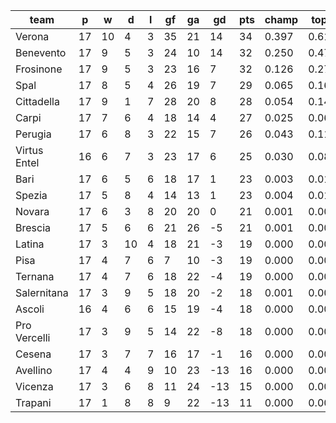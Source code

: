 |     team     | p  | w  | d  | l | gf | ga | gd  | pts | champ | top2  | top3  | top4  |  5-7  | bot4  | bot3  | bot2  |
|--------------|----|----|----|---|----|----|-----|-----|-------|-------|-------|-------|-------|-------|-------|-------|
| Verona       | 17 | 10 |  4 | 3 | 35 | 21 |  14 |  34 | 0.397 | 0.617 | 0.756 | 0.842 | 0.122 | 0.000 | 0.000 | 0.000|
| Benevento    | 17 |  9 |  5 | 3 | 24 | 10 |  14 |  32 | 0.250 | 0.478 | 0.636 | 0.757 | 0.175 | 0.000 | 0.000 | 0.000|
| Frosinone    | 17 |  9 |  5 | 3 | 23 | 16 |   7 |  32 | 0.126 | 0.278 | 0.434 | 0.569 | 0.278 | 0.000 | 0.000 | 0.000|
| Spal         | 17 |  8 |  5 | 4 | 26 | 19 |   7 |  29 | 0.065 | 0.169 | 0.289 | 0.411 | 0.321 | 0.002 | 0.001 | 0.000|
| Cittadella   | 17 |  9 |  1 | 7 | 28 | 20 |   8 |  28 | 0.054 | 0.148 | 0.262 | 0.386 | 0.324 | 0.002 | 0.001 | 0.000|
| Carpi        | 17 |  7 |  6 | 4 | 18 | 14 |   4 |  27 | 0.025 | 0.068 | 0.141 | 0.230 | 0.313 | 0.004 | 0.002 | 0.000|
| Perugia      | 17 |  6 |  8 | 3 | 22 | 15 |   7 |  26 | 0.043 | 0.119 | 0.216 | 0.325 | 0.329 | 0.002 | 0.001 | 0.000|
| Virtus Entel | 16 |  6 |  7 | 3 | 23 | 17 |   6 |  25 | 0.030 | 0.081 | 0.158 | 0.252 | 0.310 | 0.005 | 0.002 | 0.001|
| Bari         | 17 |  6 |  5 | 6 | 18 | 17 |   1 |  23 | 0.003 | 0.012 | 0.030 | 0.064 | 0.176 | 0.034 | 0.018 | 0.006|
| Spezia       | 17 |  5 |  8 | 4 | 14 | 13 |   1 |  23 | 0.004 | 0.016 | 0.037 | 0.070 | 0.197 | 0.027 | 0.013 | 0.005|
| Novara       | 17 |  6 |  3 | 8 | 20 | 20 |   0 |  21 | 0.001 | 0.004 | 0.011 | 0.024 | 0.094 | 0.091 | 0.050 | 0.023|
| Brescia      | 17 |  5 |  6 | 6 | 21 | 26 |  -5 |  21 | 0.001 | 0.003 | 0.008 | 0.016 | 0.073 | 0.129 | 0.074 | 0.034|
| Latina       | 17 |  3 | 10 | 4 | 18 | 21 |  -3 |  19 | 0.000 | 0.002 | 0.005 | 0.011 | 0.059 | 0.143 | 0.086 | 0.040|
| Pisa         | 17 |  4 |  7 | 6 |  7 | 10 |  -3 |  19 | 0.000 | 0.000 | 0.002 | 0.005 | 0.035 | 0.199 | 0.120 | 0.060|
| Ternana      | 17 |  4 |  7 | 6 | 18 | 22 |  -4 |  19 | 0.000 | 0.001 | 0.003 | 0.006 | 0.035 | 0.219 | 0.139 | 0.067|
| Salernitana  | 17 |  3 |  9 | 5 | 18 | 20 |  -2 |  18 | 0.001 | 0.002 | 0.005 | 0.010 | 0.047 | 0.178 | 0.106 | 0.052|
| Ascoli       | 16 |  4 |  6 | 6 | 15 | 19 |  -4 |  18 | 0.000 | 0.002 | 0.005 | 0.012 | 0.053 | 0.172 | 0.101 | 0.049|
| Pro Vercelli | 17 |  3 |  9 | 5 | 14 | 22 |  -8 |  18 | 0.000 | 0.000 | 0.001 | 0.002 | 0.012 | 0.392 | 0.276 | 0.155|
| Cesena       | 17 |  3 |  7 | 7 | 16 | 17 |  -1 |  16 | 0.000 | 0.002 | 0.004 | 0.009 | 0.045 | 0.186 | 0.111 | 0.057|
| Avellino     | 17 |  4 |  4 | 9 | 10 | 23 | -13 |  16 | 0.000 | 0.000 | 0.000 | 0.000 | 0.002 | 0.642 | 0.514 | 0.349|
| Vicenza      | 17 |  3 |  6 | 8 | 11 | 24 | -13 |  15 | 0.000 | 0.000 | 0.000 | 0.000 | 0.002 | 0.694 | 0.573 | 0.407|
| Trapani      | 17 |  1 |  8 | 8 |  9 | 22 | -13 |  11 | 0.000 | 0.000 | 0.000 | 0.000 | 0.000 | 0.880 | 0.811 | 0.696|

